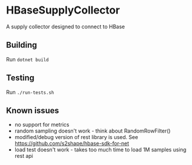 # HBaseSupplyCollector
A supply collector designed to connect to HBase

## Building
Run `dotnet build`

## Testing
Run `./run-tests.sh`

## Known issues
- no support for metrics
- random sampling doesn't work - think about RandomRowFilter()
- modified/debug version of rest library is used. See https://github.com/s2shape/hbase-sdk-for-net
- load test doesn't work - takes too much time to load 1M samples using rest api

